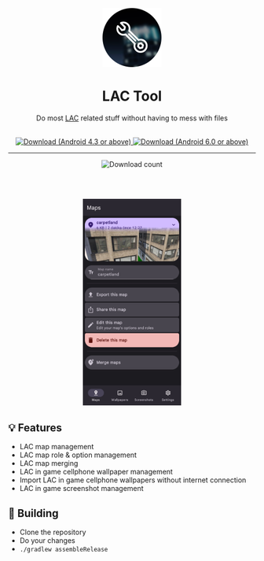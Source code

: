 <div align="center">

  <img src="app/src/main/res/drawable/lactool120.webp" width="120px"/>
  
  # LAC Tool
  Do most <a href="https://play.google.com/store/apps/details?id=com.MA.LAC">LAC</a> related stuff without having to mess with files

  <br>

  <a href="https://github.com/aliernfrog/lac-tool/releases/tag/20">
    <img alt="Download (Android 4.3 or above)" src="https://img.shields.io/badge/v2.0-green?style=for-the-badge&label=Download%20(Android%204.3%2B)&labelColor=green&color=grey">
  </a>
  
  <a href="https://github.com/aliernfrog/lac-tool/releases">
    <img alt="Download (Android 6.0 or above)" src="https://img.shields.io/github/v/tag/aliernfrog/lac-tool?style=for-the-badge&label=Alpha%20(Android%206.0%2B)&labelColor=blue&color=grey">
  </a>

  ---

  <img alt="Download count" src="https://img.shields.io/github/downloads/aliernfrog/lac-tool/total?style=for-the-badge&label=Download%20Count">

  <br><br>
  
  <img src="images/maps.jpg" width="200px"/>
</div>

## 💡 Features
- LAC map management
- LAC map role & option management
- LAC map merging
- LAC in game cellphone wallpaper management
- Import LAC in game cellphone wallpapers without internet connection
- LAC in game screenshot management

## 🔧 Building
- Clone the repository
- Do your changes
- `./gradlew assembleRelease`
